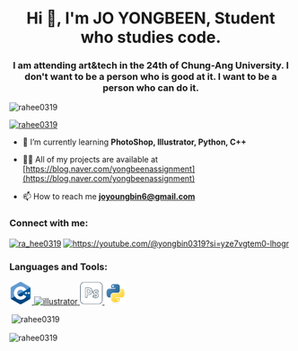 <h1 align="center">Hi 👋, I'm JO YONGBEEN, Student who studies code.</h1>
<h3 align="center">I am attending art&tech in the 24th of Chung-Ang University. I don't want to be a person who is good at it. I want to be a person who can do it.</h3>

<p align="left"> <img src="https://komarev.com/ghpvc/?username=rahee0319&label=Profile%20views&color=0e75b6&style=flat" alt="rahee0319" /> </p>

<p align="left"> <a href="https://github.com/ryo-ma/github-profile-trophy"><img src="https://github-profile-trophy.vercel.app/?username=rahee0319" alt="rahee0319" /></a> </p>

- 🌱 I’m currently learning **PhotoShop, Illustrator, Python, C++**

- 👨‍💻 All of my projects are available at [https://blog.naver.com/yongbeenassignment](https://blog.naver.com/yongbeenassignment)

- 📫 How to reach me **joyoungbin6@gmail.com**

<h3 align="left">Connect with me:</h3>
<p align="left">
<a href="https://instagram.com/ra_hee0319" target="blank"><img align="center" src="https://raw.githubusercontent.com/rahuldkjain/github-profile-readme-generator/master/src/images/icons/Social/instagram.svg" alt="ra_hee0319" height="30" width="40" /></a>
<a href="https://www.youtube.com/c/https://youtube.com/@yongbin0319?si=yze7vgtem0-lhogr" target="blank"><img align="center" src="https://raw.githubusercontent.com/rahuldkjain/github-profile-readme-generator/master/src/images/icons/Social/youtube.svg" alt="https://youtube.com/@yongbin0319?si=yze7vgtem0-lhogr" height="30" width="40" /></a>
</p>

<h3 align="left">Languages and Tools:</h3>
<p align="left"> <a href="https://www.w3schools.com/cpp/" target="_blank" rel="noreferrer"> <img src="https://raw.githubusercontent.com/devicons/devicon/master/icons/cplusplus/cplusplus-original.svg" alt="cplusplus" width="40" height="40"/> </a> <a href="https://www.adobe.com/in/products/illustrator.html" target="_blank" rel="noreferrer"> <img src="https://www.vectorlogo.zone/logos/adobe_illustrator/adobe_illustrator-icon.svg" alt="illustrator" width="40" height="40"/> </a> <a href="https://www.photoshop.com/en" target="_blank" rel="noreferrer"> <img src="https://raw.githubusercontent.com/devicons/devicon/master/icons/photoshop/photoshop-line.svg" alt="photoshop" width="40" height="40"/> </a> <a href="https://www.python.org" target="_blank" rel="noreferrer"> <img src="https://raw.githubusercontent.com/devicons/devicon/master/icons/python/python-original.svg" alt="python" width="40" height="40"/> </a> </p>

<p>&nbsp;<img align="center" src="https://github-readme-stats.vercel.app/api?username=rahee0319&show_icons=true&locale=en" alt="rahee0319" /></p>

<p><img align="center" src="https://github-readme-streak-stats.herokuapp.com/?user=rahee0319&" alt="rahee0319" /></p>
